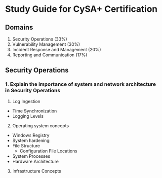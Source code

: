 # Study Guide for CySA+ Certification

## Domains
1. Security Operations (33%)
2. Vulnerability Management (30%)
3. Incident Response and Management (20%)
4. Reporting and Communication (17%)

## Security Operations 
### 1. Explain the importance of system and network architecture in Security Operations
1. Log Ingestion
- Time Synchronization
- Logging Levels
2. Operating system concepts
- Windows Registry
- System hardening
- File Structure
  - Configuration File Locations
- System Processes
- Hardware Architecture
3. Infrastructure Concepts
